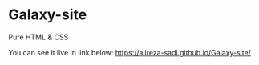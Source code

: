 # Galaxy-site
Pure HTML &amp; CSS

You can see it live in link below:
https://alireza-sadi.github.io/Galaxy-site/
